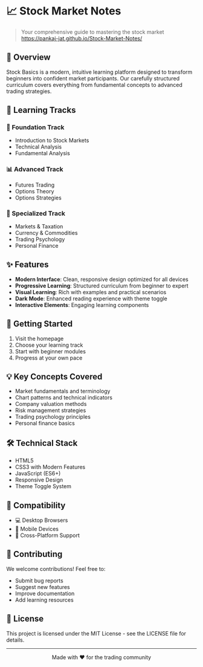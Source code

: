 # 📈 Stock Market Notes

> Your comprehensive guide to mastering the stock market
> https://pankaj-jat.github.io/Stock-Market-Notes/

## 🌟 Overview

Stock Basics is a modern, intuitive learning platform designed to transform beginners into confident market participants. Our carefully structured curriculum covers everything from fundamental concepts to advanced trading strategies.

## 🎯 Learning Tracks

### 🌱 Foundation Track
- Introduction to Stock Markets
- Technical Analysis
- Fundamental Analysis

### 📊 Advanced Track
- Futures Trading
- Options Theory
- Options Strategies

### 🧠 Specialized Track
- Markets & Taxation
- Currency & Commodities
- Trading Psychology
- Personal Finance

## ✨ Features

- **Modern Interface**: Clean, responsive design optimized for all devices
- **Progressive Learning**: Structured curriculum from beginner to expert
- **Visual Learning**: Rich with examples and practical scenarios
- **Dark Mode**: Enhanced reading experience with theme toggle
- **Interactive Elements**: Engaging learning components

## 🚀 Getting Started

1. Visit the homepage
2. Choose your learning track
3. Start with beginner modules
4. Progress at your own pace

## 💡 Key Concepts Covered

- Market fundamentals and terminology
- Chart patterns and technical indicators
- Company valuation methods
- Risk management strategies
- Trading psychology principles
- Personal finance basics

## 🛠 Technical Stack

- HTML5
- CSS3 with Modern Features
- JavaScript (ES6+)
- Responsive Design
- Theme Toggle System

## 📱 Compatibility

- 💻 Desktop Browsers
- 📱 Mobile Devices
- 🔄 Cross-Platform Support

## 🤝 Contributing

We welcome contributions! Feel free to:
- Submit bug reports
- Suggest new features
- Improve documentation
- Add learning resources

## 📄 License

This project is licensed under the MIT License - see the LICENSE file for details.

---

<p align="center">
Made with ❤️ for the trading community
</p>
